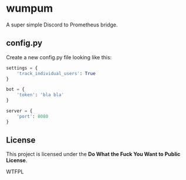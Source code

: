 # wumpum

A super simple Discord to Prometheus bridge.

## config.py

Create a new config.py file looking like this:

```python
settings = {
    'track_individual_users': True
}

bot = {
    'token': 'bla bla'
}

server = {
    'port': 8080
}
```

## License

This project is licensed under the **Do What the Fuck You Want to Public License**.

<a href="http://www.wtfpl.net/"><img src="http://www.wtfpl.net/wp-content/uploads/2012/12/wtfpl-badge-4.png" width="80" height="15" alt="WTFPL" /></a>